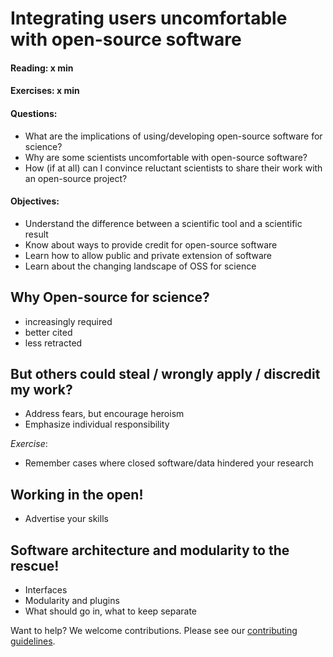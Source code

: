 # Integrating users uncomfortable with open-source software

#### Reading: x min

#### Exercises: x min

#### Questions:
- What are the implications of using/developing open-source software for science?
- Why are some scientists uncomfortable with open-source software?
- How (if at all) can I convince reluctant scientists to share their work with an open-source project?

#### Objectives:
- Understand the difference between a scientific tool and a scientific result
- Know about ways to provide credit for open-source software
- Learn how to allow public and private extension of software
- Learn about the changing landscape of OSS for science


## Why Open-source for science?

- increasingly required
- better cited
- less retracted

## But others could steal / wrongly apply / discredit my work?

- Address fears, but encourage heroism
- Emphasize individual responsibility

*Exercise*:
- Remember cases where closed software/data hindered your research

## Working in the open!

- Advertise your skills

## Software architecture and modularity to the rescue!

- Interfaces
- Modularity and plugins
- What should go in, what to keep separate


Want to help? We welcome contributions. Please see our [contributing guidelines](https://github.com/gassmoeller/BSSC/blob/master/CONTRIBUTING.md#contributing-to-bssc).

